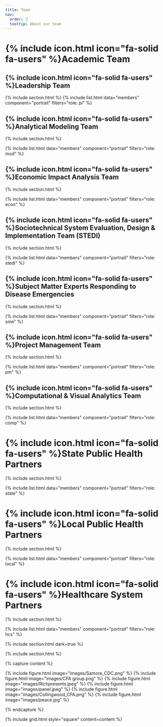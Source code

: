 ```yaml
---
title: Team
nav:
  order: 3
  tooltip: About our team
---
```


# {% include icon.html icon="fa-solid fa-users" %}Academic Team

## {% include icon.html icon="fa-solid fa-users" %}Leadership Team

{% include section.html %}
{% include list.html data="members" component="portrait" filters="role: pi" %}

## {% include icon.html icon="fa-solid fa-users" %}Analytical Modeling Team

{% include section.html %}

{% include list.html data="members" component="portrait" filters="role: mod" %}

## {% include icon.html icon="fa-solid fa-users" %}Economic Impact Analysis Team

{% include section.html %}

{% include list.html data="members" component="portrait" filters="role: econ" %}

## {% include icon.html icon="fa-solid fa-users" %}Sociotechnical System Evaluation, Design & Implementation Team (STEDI)

{% include section.html %}

{% include list.html data="members" component="portrait" filters="role: stedi" %}

## {% include icon.html icon="fa-solid fa-users" %}Subject Matter Experts Responding to Disease Emergencies

{% include section.html %}

{% include list.html data="members" component="portrait" filters="role: sme" %}

## {% include icon.html icon="fa-solid fa-users" %}Project Management Team

{% include section.html %}

{% include list.html data="members" component="portrait" filters="role: pm" %}

## {% include icon.html icon="fa-solid fa-users" %}Computational & Visual Analytics Team

{% include section.html %}

{% include list.html data="members" component="portrait" filters="role: comp" %}

# {% include icon.html icon="fa-solid fa-users" %}State Public Health Partners

{% include section.html %}

{% include list.html data="members" component="portrait" filters="role: state" %}

# {% include icon.html icon="fa-solid fa-users" %}Local Public Health Partners

{% include section.html %}

{% include list.html data="members" component="portrait" filters="role: local" %}

# {% include icon.html icon="fa-solid fa-users" %}Healthcare System Partners

{% include section.html %}

{% include list.html data="members" component="portrait" filters="role: hcs" %}


{% include section.html dark=true %}

{% include section.html %}

{% capture content %}

{% include figure.html image="images/Samore_CDC.png" %}
{% include figure.html image="images/CFA group.png" %}
{% include figure.html image="images/Richpresents.jpeg" %}
{% include figure.html image="images/panel.jpeg" %}
{% include figure.html image="images/Collingwood_CFA.png" %}
{% include figure.html image="images/peace.jpg" %}


{% endcapture %}

{% include grid.html style="square" content=content %}
